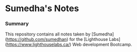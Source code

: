 # Sumedha's Notes

### Summary
This repository contains all notes taken by [Sumedha] (https://github.com/sumedhan) for the [Lighthouse Labs] (https://www.lighthouselabs.ca/) Web development Bootcamp.



